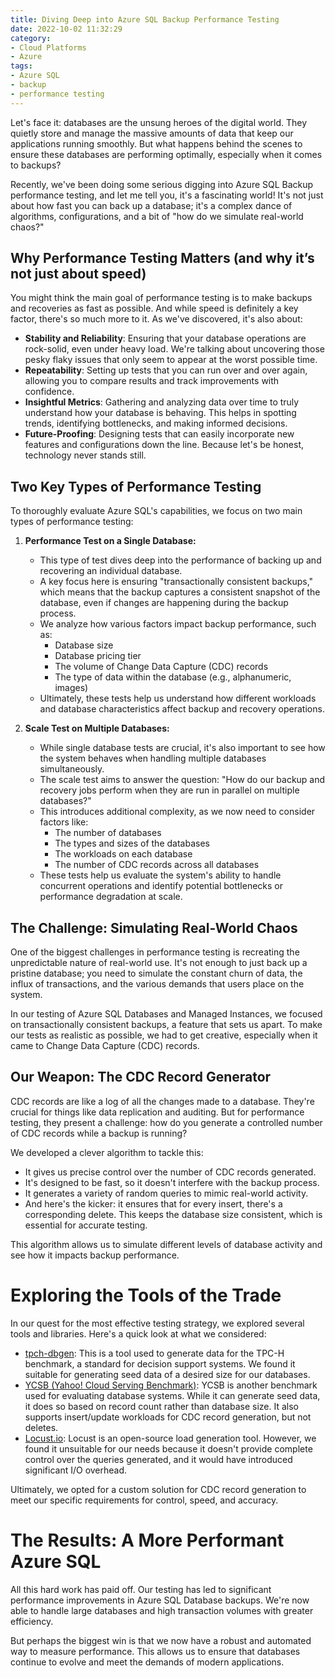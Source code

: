 ```yaml
---
title: Diving Deep into Azure SQL Backup Performance Testing
date: 2022-10-02 11:32:29
category:
- Cloud Platforms
- Azure
tags:
- Azure SQL
- backup
- performance testing
---
```


Let's face it: databases are the unsung heroes of the digital world. They quietly store and manage the massive amounts of data that keep our applications running smoothly. But what happens behind the scenes to ensure these databases are performing optimally, especially when it comes to backups?

Recently, we've been doing some serious digging into Azure SQL Backup performance testing, and let me tell you, it's a fascinating world! It's not just about how fast you can back up a database; it's a complex dance of algorithms, configurations, and a bit of "how do we simulate real-world chaos?"

## Why Performance Testing Matters (and why it’s not just about speed)

You might think the main goal of performance testing is to make backups and recoveries as fast as possible. And while speed is definitely a key factor, there's so much more to it. As we've discovered, it's also about:
- **Stability and Reliability**: Ensuring that your database operations are rock-solid, even under heavy load. We're talking about uncovering those pesky flaky issues that only seem to appear at the worst possible time.   
- **Repeatability**: Setting up tests that you can run over and over again, allowing you to compare results and track improvements with confidence.   
- **Insightful Metrics**: Gathering and analyzing data over time to truly understand how your database is behaving. This helps in spotting trends, identifying bottlenecks, and making informed decisions.   
- **Future-Proofing**: Designing tests that can easily incorporate new features and configurations down the line. Because let's be honest, technology never stands still.   

## Two Key Types of Performance Testing
To thoroughly evaluate Azure SQL's capabilities, we focus on two main types of performance testing:

1. **Performance Test on a Single Database:**
    - This type of test dives deep into the performance of backing up and recovering an individual database.
    - A key focus here is ensuring "transactionally consistent backups," which means that the backup captures a consistent snapshot of the database, even if changes are happening during the backup process.
    - We analyze how various factors impact backup performance, such as:
        - Database size   
        - Database pricing tier   
        - The volume of Change Data Capture (CDC) records   
        - The type of data within the database (e.g., alphanumeric, images)   
    - Ultimately, these tests help us understand how different workloads and database characteristics affect backup and recovery operations.
       
2. **Scale Test on Multiple Databases:**
    - While single database tests are crucial, it's also important to see how the system behaves when handling multiple databases simultaneously.
    - The scale test aims to answer the question: "How do our backup and recovery jobs perform when they are run in parallel on multiple databases?"   
    - This introduces additional complexity, as we now need to consider factors like:
        - The number of databases   
        - The types and sizes of the databases   
        - The workloads on each database   
        - The number of CDC records across all databases   
    - These tests help us evaluate the system's ability to handle concurrent operations and identify potential bottlenecks or performance degradation at scale. 

## The Challenge: Simulating Real-World Chaos
One of the biggest challenges in performance testing is recreating the unpredictable nature of real-world use. It's not enough to just back up a pristine database; you need to simulate the constant churn of data, the influx of transactions, and the various demands that users place on the system.

In our testing of Azure SQL Databases and Managed Instances, we focused on transactionally consistent backups, a feature that sets us apart. To make our tests as realistic as possible, we had to get creative, especially when it came to Change Data Capture (CDC) records.   

## Our Weapon: The CDC Record Generator
CDC records are like a log of all the changes made to a database. They're crucial for things like data replication and auditing. But for performance testing, they present a challenge: how do you generate a controlled number of CDC records while a backup is running?

We developed a clever algorithm to tackle this:   
- It gives us precise control over the number of CDC records generated.
- It's designed to be fast, so it doesn't interfere with the backup process.
- It generates a variety of random queries to mimic real-world activity.
- And here's the kicker: it ensures that for every insert, there's a corresponding delete. This keeps the database size consistent, which is essential for accurate testing.
   
This algorithm allows us to simulate different levels of database activity and see how it impacts backup performance.

# Exploring the Tools of the Trade
In our quest for the most effective testing strategy, we explored several tools and libraries. Here's a quick look at what we considered:
- [tpch-dbgen](https://github.com/electrum/tpch-dbgen): This is a tool used to generate data for the TPC-H benchmark, a standard for decision support systems. We found it suitable for generating seed data of a desired size for our databases.   
- [YCSB (Yahoo! Cloud Serving Benchmark)](https://github.com/brianfrankcooper/YCSB): YCSB is another benchmark used for evaluating database systems. While it can generate seed data, it does so based on record count rather than database size. It also supports insert/update workloads for CDC record generation, but not deletes.   
- [Locust.io](https://locust.io): Locust is an open-source load generation tool. However, we found it unsuitable for our needs because it doesn't provide complete control over the queries generated, and it would have introduced significant I/O overhead.
   
Ultimately, we opted for a custom solution for CDC record generation to meet our specific requirements for control, speed, and accuracy. 

# The Results: A More Performant Azure SQL
All this hard work has paid off. Our testing has led to significant performance improvements in Azure SQL Database backups. We're now able to handle large databases and high transaction volumes with greater efficiency.
   
But perhaps the biggest win is that we now have a robust and automated way to measure performance. This allows us to ensure that databases continue to evolve and meet the demands of modern applications.

